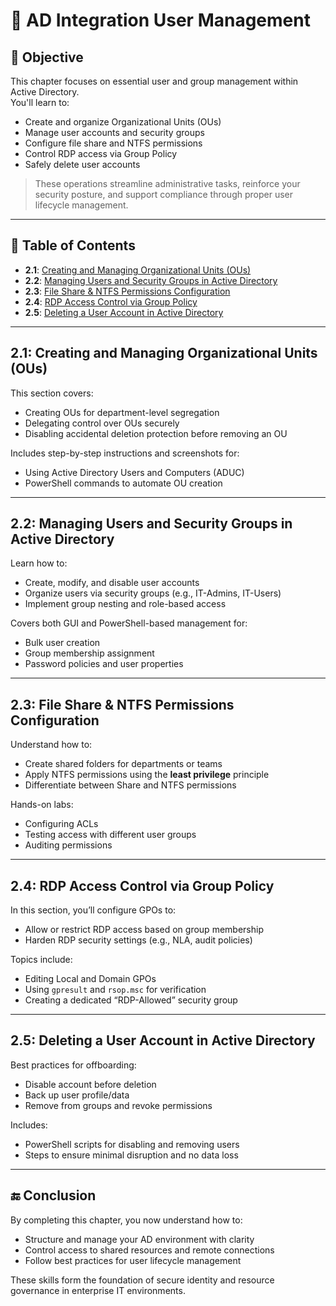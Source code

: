 # 👥 AD Integration User Management

## 🎯 Objective  
This chapter focuses on essential user and group management within Active Directory.  
You'll learn to:
- Create and organize Organizational Units (OUs)
- Manage user accounts and security groups
- Configure file share and NTFS permissions
- Control RDP access via Group Policy
- Safely delete user accounts

> These operations streamline administrative tasks, reinforce your security posture, and support compliance through proper user lifecycle management.

---

## 📘 Table of Contents  
- **2.1**: [Creating and Managing Organizational Units (OUs)](#21-creating-and-managing-organizational-units-ous)  
- **2.2**: [Managing Users and Security Groups in Active Directory](#22-managing-users-and-security-groups-in-active-directory)  
- **2.3**: [File Share & NTFS Permissions Configuration](#23-file-share--ntfs-permissions-configuration)  
- **2.4**: [RDP Access Control via Group Policy](#24-rdp-access-control-via-group-policy)  
- **2.5**: [Deleting a User Account in Active Directory](#25-deleting-a-user-account-in-active-directory)  

---

## 2.1: Creating and Managing Organizational Units (OUs)  
This section covers:
- Creating OUs for department-level segregation
- Delegating control over OUs securely
- Disabling accidental deletion protection before removing an OU

Includes step-by-step instructions and screenshots for:
- Using Active Directory Users and Computers (ADUC)
- PowerShell commands to automate OU creation

---

## 2.2: Managing Users and Security Groups in Active Directory  
Learn how to:
- Create, modify, and disable user accounts
- Organize users via security groups (e.g., IT-Admins, IT-Users)
- Implement group nesting and role-based access

Covers both GUI and PowerShell-based management for:
- Bulk user creation
- Group membership assignment
- Password policies and user properties

---

## 2.3: File Share & NTFS Permissions Configuration  
Understand how to:
- Create shared folders for departments or teams
- Apply NTFS permissions using the **least privilege** principle
- Differentiate between Share and NTFS permissions

Hands-on labs:
- Configuring ACLs
- Testing access with different user groups
- Auditing permissions

---

## 2.4: RDP Access Control via Group Policy  
In this section, you’ll configure GPOs to:
- Allow or restrict RDP access based on group membership
- Harden RDP security settings (e.g., NLA, audit policies)

Topics include:
- Editing Local and Domain GPOs
- Using `gpresult` and `rsop.msc` for verification
- Creating a dedicated “RDP-Allowed” security group

---

## 2.5: Deleting a User Account in Active Directory  
Best practices for offboarding:
- Disable account before deletion
- Back up user profile/data
- Remove from groups and revoke permissions

Includes:
- PowerShell scripts for disabling and removing users
- Steps to ensure minimal disruption and no data loss

---

## 🔚 Conclusion  
By completing this chapter, you now understand how to:
- Structure and manage your AD environment with clarity
- Control access to shared resources and remote connections
- Follow best practices for user lifecycle management

These skills form the foundation of secure identity and resource governance in enterprise IT environments.

